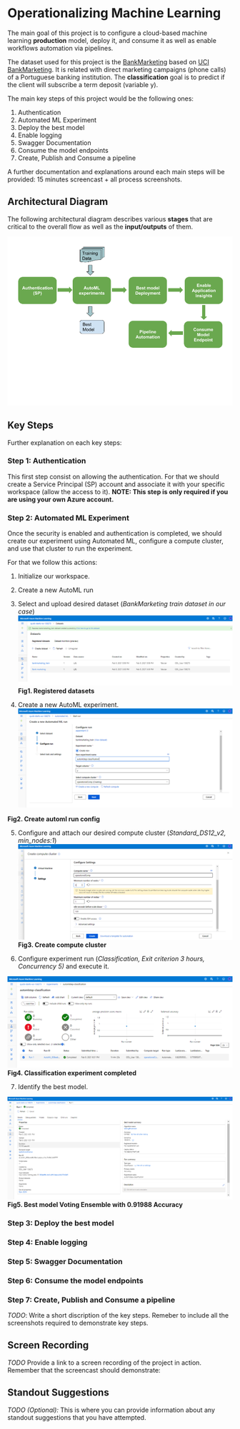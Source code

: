 

# Operationalizing Machine Learning 

The main goal of this project is to configure a cloud-based machine learning **production** model, deploy it, and consume it as well as enable workflows automation via pipelines.

The dataset used for this project is the [BankMarketing](https://automlsamplenotebookdata.blob.core.windows.net/automl-sample-notebook-data/bankmarketing_train.csv) based on [UCI BankMarketing](https://archive.ics.uci.edu/ml/datasets/bank+marketing).  It is related with direct marketing campaigns (phone calls) of a Portuguese banking institution. The **classification** goal is to predict if the client will subscribe a term deposit (variable y).

The main key steps of this project would be the following ones:

1. Authentication
2. Automated ML Experiment
3. Deploy the best model
4. Enable logging
5. Swagger Documentation
6. Consume the model endpoints
7. Create, Publish and Consume a pipeline

A further documentation and explanations around each main steps will be provided: 15 minutes screencast + all process screenshots.

## Architectural Diagram

The following architectural diagram describes various **stages** that are critical to the overall flow as well as the **input/outputs** of them.

![GitHub pipeline](/starter_files/images/workflow_udacity.png)


## Key Steps

Further explanation on each key steps:
### Step 1: Authentication

This first step consist on allowing the authentication. For that we should create a Service Principal (SP) account and associate it with your specific workspace (allow the access to it). **NOTE: This step is only required if you are using your own Azure account.**

### Step 2: Automated ML Experiment
Once the security is enabled and authentication is completed, we should create our experiment using Automated ML, configure a compute cluster, and use that cluster to run the experiment.

For that we follow this actions:

1. Initialize our workspace.
2. Create a new AutoML run
3. Select and upload desired dataset (*BankMarketing train dataset in our case*)
![datasets_screenshot](/starter_files/images/datasets_screenshot.png)
**Fig1. Registered datasets** 

4. Create a new AutoML experiment.
![automl_run](/starter_files/images/automlconfig.png)

**Fig2. Create automl run config** 

5. Configure and attach our desired compute cluster (*Standard_DS12_v2, min_nodes:1*)
![compute_cluster_creation](/starter_files/images/autml.png)
**Fig3. Create compute cluster** 

6. Configure experiment run (*Classification, Exit criterion 3 hours, Concurrency 5)* and execute it.

![experiment_automl_finished](/starter_files/images/experiment_automl_finished.png)
**Fig4. Classification experiment completed** 

7. Identify the best model.

![experiment_automl_finished_metrics](/starter_files/images/experiment_automl_finished_metrics.png)
**Fig5. Best model Voting Ensemble with 0.91988 Accuracy** 



### Step 3: Deploy the best model
### Step 4: Enable logging
### Step 5: Swagger Documentation
### Step 6: Consume the model endpoints
### Step 7: Create, Publish and Consume a pipeline

*TODO*: Write a short discription of the key steps. Remeber to include all the screenshots required to demonstrate key steps. 

## Screen Recording
*TODO* Provide a link to a screen recording of the project in action. Remember that the screencast should demonstrate:

## Standout Suggestions
*TODO (Optional):* This is where you can provide information about any standout suggestions that you have attempted.
